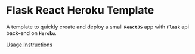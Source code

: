 # Flask React Heroku Template

A template to quickly create and deploy a small **`ReactJS`** app
with **`Flask`** api back-end on **`Heroku`**.

[Usage Instructions](https://github.com/divykj/FlaskReactHerokuTemplate/wiki/Usage-Instructions)
